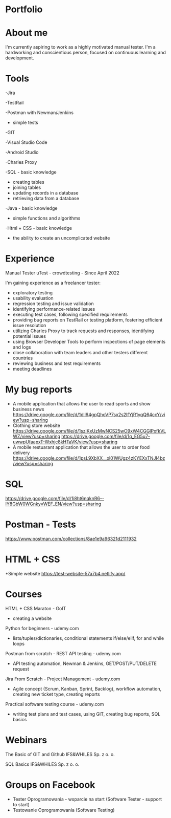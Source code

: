 # Portfolio
# About me
I'm currently aspiring to work as a highly motivated manual tester. 
I'm a hardworking and conscientious person, focused on continuous
learning and development. 


# Tools
-Jira

-TestRail

-Postman with Newman/Jenkins
- simple tests

-GIT 

-Visual Studio Code

-Android Studio

-Charles Proxy

-SQL - basic knowledge
- creating tables
- joining tables
- updating records in a database
- retrieving data from a database

-Java - basic knowledge
- simple functions and algorithms

-Html + CSS - basic knowledge
- the ability to create an uncomplicated website



# Experience
Manual Tester
uTest - crowdtesting - Since April 2022

I'm gaining experience as a freelancer tester:
- exploratory testing
- usability evaluation
- regression testing and issue validation
- identifying performance-related issues
- executing test cases, following specified requirements
- providing bug reports on TestRail or testing platform, fostering efficient issue resolution
- utilizing Charles Proxy to track requests and responses, identifying potential issues
- using Browser Developer Tools to perform inspections of page elements and logs
- close collaboration with team leaders and other testers different countries
- reviewing business and test requirements
- meeting deadlines
  
# My bug reports
* A mobile application that allows the user to read sports and show business news
https://drive.google.com/file/d/1dll64gpQhoVP7sx2s2IfYjR1yqQ64ccY/view?usp=sharing
* Clothing store website
https://drive.google.com/file/d/1szlKxUzMwNCS25wO9xW4CGGlPxfkVLWZ/view?usp=sharing
https://drive.google.com/file/d/1q_EG5u7-uwwpUfaapxT-Wxhjc8kHTaVK/view?usp=sharing
* A mobile restuarant application that allows the user to order food delivery
https://drive.google.com/file/d/1psL9XbXX__xl01WUgz4zKYEXxTNJl4bz/view?usp=sharing
# SQL
https://drive.google.com/file/d/1i8ht6nqknR6--IY8GbW0WGnkyvWEF_EN/view?usp=sharing
# Postman - Tests
https://www.postman.com/collections/8ae1e9a96321d2111932
# HTML + CSS
*Simple website
https://test-website-57a7b4.netlify.app/

# Courses
HTML + CSS Maraton - GoIT
- creating a website

Python for beginners - udemy.com 
- lists/tuples/dictionaries, conditional statements if/else/elif, for and while loops 

Postman from scratch - REST API testing - udemy.com 
- API testing automation, Newman & Jenkins, GET/POST/PUT/DELETE request

Jira From Scratch - Project Management - udemy.com
- Agile concept (Scrum, Kanban, Sprint, Backlog), workflow automation, creating new
ticket type, creating reports

Practical software testing course - udemy.com 
- writing test plans and test cases, using GIT, creating bug reports, SQL basics

# Webinars
The Basic of GIT and Github
IFS&WHILES Sp. z o. o. 

SQL Basics
IFS&WHILES Sp. z o. o.
# Groups on Facebook
- Tester Oprogramowania - wsparcie na start (Software Tester - support to start)
- Testowanie Oprogramowania (Software Testing)
